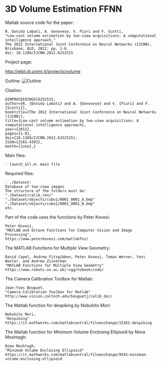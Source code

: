 # 3D Volume Estimation FFNN

Matlab source code for the paper:

	R. Donida Labati, A. Genovese, V. Piuri and F. Scotti, 
    "Low-cost volume estimation by two-view acquisitions: A computational intelligence approach," 
    The 2012 International Joint Conference on Neural Networks (IJCNN), Brisbane, QLD, 2012, pp. 1-8.
    doi: 10.1109/IJCNN.2012.6252515
	
Project page:

http://iebil.di.unimi.it/projects/volume

Outline:
![Outline](http://iebil.di.unimi.it/images/volume.jpg "Outline")

Citation:

    @INPROCEEDINGS{6252515,
    author={R. {Donida Labati} and A. {Genovese} and V. {Piuri} and F. {Scotti}},
    booktitle={The 2012 International Joint Conference on Neural Networks (IJCNN)},
    title={Low-cost volume estimation by two-view acquisitions: A computational intelligence approach},
    year={2012},
    pages={1-8},
    doi={10.1109/IJCNN.2012.6252515},
    ISSN={2161-4393},
    month={June},}

Main files:

    - launch_all.m: main file

Required files:

    - ./Dataset: 
    Database of two-view images    
    The structure of the folders must be:
    "./Dataset/calib_ren/"
    "./Dataset/objects/cubo1/0001_0001_A.bmp"
    "./Dataset/objects/cubo1/0001_0001_B.bmp"
    etc.

Part of the code uses the functions by Peter Kovesi:

	Peter Kovesi, 
	"MATLAB and Octave Functions for Computer Vision and Image Processing", 
	https://www.peterkovesi.com/matlabfns/
    
The MATLAB Functions for Multiple View Geometry:

    David Capel, Andrew Fitzgibbon, Peter Kovesi, Tomas Werner, Yoni Wexler, and Andrew Zisserman
    "MATLAB Functions for Multiple View Geometry"
    https://www.robots.ox.ac.uk/~vgg/hzbook/code/
    
The Camera Calibration Toolbox for Matlab:

    Jean-Yves Bouguet,
    "Camera Calibration Toolbox for Matlab"
    http://www.vision.caltech.edu/bouguetj/calib_doc/
    
The Matlab function for despiking by Nobuhito Mori:

    Nobuhito Mori,
    "Despiking"
    https://it.mathworks.com/matlabcentral/fileexchange/15361-despiking
    
The Matlab function for Minimum Volume Enclosing Ellipsoid by Nima Moshtagh:

    Nima Moshtagh,
    "Minimum Volume Enclosing Ellipsoid"
    https://it.mathworks.com/matlabcentral/fileexchange/9542-minimum-volume-enclosing-ellipsoid
    

    

    

	